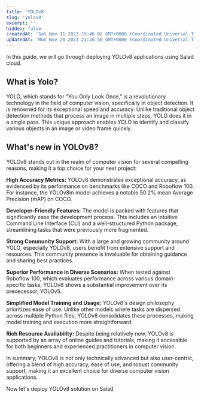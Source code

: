 ```yaml
---
title: 'YOLOv8'
slug: 'yolov8'
excerpt: ''
hidden: false
createdAt: 'Sat Nov 11 2023 15:46:02 GMT+0000 (Coordinated Universal Time)'
updatedAt: 'Mon Nov 20 2023 21:26:56 GMT+0000 (Coordinated Universal Time)'
---
```


In this guide, we will go through deploying YOLOv8 applications using Salad cloud.

## **What is Yolo?**

YOLO, which stands for "You Only Look Once," is a revolutionary technology in the field of computer vision, specifically
in object detection. It is renowned for its exceptional speed and accuracy. Unlike traditional object detection methods
that process an image in multiple steps, YOLO does it in a single pass. This unique approach enables YOLO to identify
and classify various objects in an image or video frame quickly.

## **What's new in YOLOv8?**

YOLOv8 stands out in the realm of computer vision for several compelling reasons, making it a top choice for your next
project:

**High Accuracy Metrics:** YOLOv8 demonstrates exceptional accuracy, as evidenced by its performance on benchmarks like
COCO and Roboflow 100. For instance, the YOLOv8m model achieves a notable 50.2% mean Average Precision (mAP) on COCO.

**Developer-Friendly Features:** The model is packed with features that significantly ease the development process. This
includes an intuitive Command Line Interface (CLI) and a well-structured Python package, streamlining tasks that were
previously more fragmented.

**Strong Community Support:** With a large and growing community around YOLO, especially YOLOv8, users benefit from
extensive support and resources. This community presence is invaluable for obtaining guidance and sharing best
practices.

**Superior Performance in Diverse Scenarios:** When tested against Roboflow 100, which evaluates performance across
various domain-specific tasks, YOLOv8 shows a substantial improvement over its predecessor, YOLOv5.

**Simplified Model Training and Usage:** YOLOv8's design philosophy prioritizes ease of use. Unlike other models where
tasks are dispersed across multiple Python files, YOLOv8 consolidates these processes, making model training and
execution more straightforward.

**Rich Resource Availability:** Despite being relatively new, YOLOv8 is supported by an array of online guides and
tutorials, making it accessible for both beginners and experienced practitioners in computer vision.

In summary, YOLOv8 is not only technically advanced but also user-centric, offering a blend of high accuracy, ease of
use, and robust community support, making it an excellent choice for diverse computer vision applications.

Now let's deploy YOLOv8 solution on Salad
